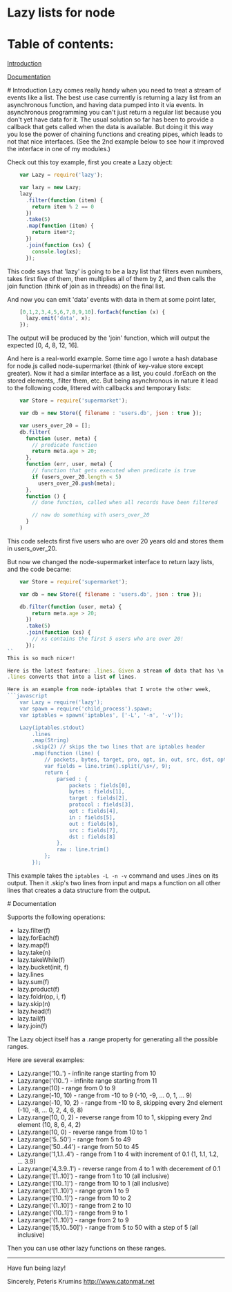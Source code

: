 Lazy lists for node
===================


# Table of contents:

[Introduction](#Introduction)
  
[Documentation](#Documentation)

<a name="Introduction" />
# Introduction
Lazy comes really handy when you need to treat a stream of events like a list.
The best use case currently is returning a lazy list from an asynchronous
function, and having data pumped into it via events. In asynchronous
programming you can't just return a regular list because you don't yet have
data for it. The usual solution so far has been to provide a callback that gets
called when the data is available. But doing it this way you lose the power of
chaining functions and creating pipes, which leads to not that nice interfaces.
(See the 2nd example below to see how it improved the interface in one of my
modules.)

Check out this toy example, first you create a Lazy object:
```javascript
    var Lazy = require('lazy');

    var lazy = new Lazy;
    lazy
      .filter(function (item) {
        return item % 2 == 0
      })
      .take(5)
      .map(function (item) {
        return item*2;
      })
      .join(function (xs) {
        console.log(xs);
      });
```

This code says that 'lazy' is going to be a lazy list that filters even
numbers, takes first five of them, then multiplies all of them by 2, and then
calls the join function (think of join as in threads) on the final list.

And now you can emit 'data' events with data in them at some point later,
```javascript
    [0,1,2,3,4,5,6,7,8,9,10].forEach(function (x) {
      lazy.emit('data', x);
    });
```

The output will be produced by the 'join' function, which will output the
expected [0, 4, 8, 12, 16].

And here is a real-world example. Some time ago I wrote a hash database for
node.js called node-supermarket (think of key-value store except greater). Now
it had a similar interface as a list, you could .forEach on the stored
elements, .filter them, etc. But being asynchronous in nature it lead to the
following code, littered with callbacks and temporary lists:
```javascript
    var Store = require('supermarket');

    var db = new Store({ filename : 'users.db', json : true });

    var users_over_20 = [];
    db.filter(
      function (user, meta) {
        // predicate function
        return meta.age > 20;
      },
      function (err, user, meta) {
        // function that gets executed when predicate is true
        if (users_over_20.length < 5)
          users_over_20.push(meta);
      },
      function () {
        // done function, called when all records have been filtered

        // now do something with users_over_20
      }
    )
```
This code selects first five users who are over 20 years old and stores them
in users_over_20.

But now we changed the node-supermarket interface to return lazy lists, and
the code became:
```javascript
    var Store = require('supermarket');

    var db = new Store({ filename : 'users.db', json : true });

    db.filter(function (user, meta) {
        return meta.age > 20;
      })
      .take(5)
      .join(function (xs) {
        // xs contains the first 5 users who are over 20!
      });
``
This is so much nicer!

Here is the latest feature: .lines. Given a stream of data that has \n's in it,
.lines converts that into a list of lines.

Here is an example from node-iptables that I wrote the other week,
```javascript
    var Lazy = require('lazy');
    var spawn = require('child_process').spawn;
    var iptables = spawn('iptables', ['-L', '-n', '-v']);

    Lazy(iptables.stdout)
        .lines
        .map(String)
        .skip(2) // skips the two lines that are iptables header
        .map(function (line) {
            // packets, bytes, target, pro, opt, in, out, src, dst, opts
            var fields = line.trim().split(/\s+/, 9);
            return {
                parsed : {
                    packets : fields[0],
                    bytes : fields[1],
                    target : fields[2],
                    protocol : fields[3],
                    opt : fields[4],
                    in : fields[5],
                    out : fields[6],
                    src : fields[7],
                    dst : fields[8]
                },
                raw : line.trim()
            };
        });
```
This example takes the `iptables -L -n -v` command and uses .lines on its output.
Then it .skip's two lines from input and maps a function on all other lines that
creates a data structure from the output.

<a name="Documentation" />
# Documentation

Supports the following operations:

* lazy.filter(f)
* lazy.forEach(f)
* lazy.map(f)
* lazy.take(n)
* lazy.takeWhile(f)
* lazy.bucket(init, f)
* lazy.lines
* lazy.sum(f)
* lazy.product(f)
* lazy.foldr(op, i, f)
* lazy.skip(n)
* lazy.head(f)
* lazy.tail(f)
* lazy.join(f)

The Lazy object itself has a .range property for generating all the possible ranges.

Here are several examples:

* Lazy.range('10..') - infinite range starting from 10
* Lazy.range('(10..') - infinite range starting from 11
* Lazy.range(10) - range from 0 to 9
* Lazy.range(-10, 10) - range from -10 to 9 (-10, -9, ... 0, 1, ... 9)
* Lazy.range(-10, 10, 2) - range from -10 to 8, skipping every 2nd element (-10, -8, ... 0, 2, 4, 6, 8)
* Lazy.range(10, 0, 2) - reverse range from 10 to 1, skipping every 2nd element (10, 8, 6, 4, 2)
* Lazy.range(10, 0) - reverse range from 10 to 1
* Lazy.range('5..50') - range from 5 to 49
* Lazy.range('50..44') - range from 50 to 45
* Lazy.range('1,1.1..4') - range from 1 to 4 with increment of 0.1 (1, 1.1, 1.2, ... 3.9)
* Lazy.range('4,3.9..1') - reverse range from 4 to 1 with decerement of 0.1
* Lazy.range('[1..10]') - range from 1 to 10 (all inclusive)
* Lazy.range('[10..1]') - range from 10 to 1 (all inclusive)
* Lazy.range('[1..10)') - range grom 1 to 9
* Lazy.range('[10..1)') - range from 10 to 2
* Lazy.range('(1..10]') - range from 2 to 10
* Lazy.range('(10..1]') - range from 9 to 1
* Lazy.range('(1..10)') - range from 2 to 9
* Lazy.range('[5,10..50]') - range from 5 to 50 with a step of 5 (all inclusive)

Then you can use other lazy functions on these ranges.

------------------------------------------------------------------------------

Have fun being lazy!


Sincerely,
Peteris Krumins
http://www.catonmat.net

